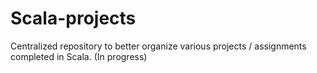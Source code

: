 # Scala-projects
Centralized repository to better organize various projects / assignments completed in Scala. (In progress)
